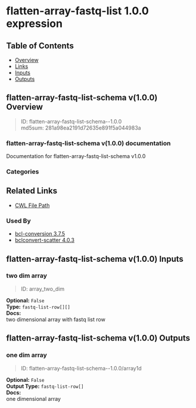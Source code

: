 
flatten-array-fastq-list 1.0.0 expression
=========================================

## Table of Contents
  
- [Overview](#flatten-array-fastq-list-schema-v100-overview)  
- [Links](#related-links)  
- [Inputs](#flatten-array-fastq-list-schema-v100-inputs)  
- [Outputs](#flatten-array-fastq-list-schema-v100-outputs)  


## flatten-array-fastq-list-schema v(1.0.0) Overview



  
> ID: flatten-array-fastq-list-schema--1.0.0  
> md5sum: 281a98ea2191d72635e891f5a044983a

### flatten-array-fastq-list-schema v(1.0.0) documentation
  
Documentation for flatten-array-fastq-list-schema v1.0.0

### Categories
  


## Related Links
  
- [CWL File Path](../../../../../../expressions/flatten-array-fastq-list/1.0.0/flatten-array-fastq-list__1.0.0.cwl)  


### Used By
  
- [bcl-conversion 3.7.5](../../../workflows/bcl-conversion/3.7.5/bcl-conversion__3.7.5.md)  
- [bclconvert-scatter 4.0.3](../../../workflows/bclconvert-scatter/4.0.3/bclconvert-scatter__4.0.3.md)  

  


## flatten-array-fastq-list-schema v(1.0.0) Inputs

### two dim array



  
> ID: array_two_dim
  
**Optional:** `False`  
**Type:** `fastq-list-row[][]`  
**Docs:**  
two dimensional array with fastq list row

  


## flatten-array-fastq-list-schema v(1.0.0) Outputs

### one dim array



  
> ID: flatten-array-fastq-list-schema--1.0.0/array1d  

  
**Optional:** `False`  
**Output Type:** `fastq-list-row[]`  
**Docs:**  
one dimensional array
  

  


